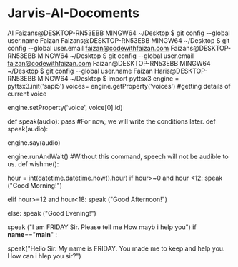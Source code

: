 # Jarvis-AI-Docoments
AI
Faizans@DESKTOP-RN53EBB MINGW64 ~/Desktop 
$ git config --global user.name Faizan
Faizans@DESKTOP-RN53EBB MINGW64 ~/Desktop 
S git config --global user.email faizan@codewithfaizan.com 
Faizans@DESKTOP-RN53EBB MINGW64 ~/Desktop 
S git config --global user.email faizan@codewithfaizan.com 
Faizan@DESKTOP-RN53EBB MINGW64 ~/Desktop 
$ git config --global user.name Faizan
Haris@DESKTOP-RN53EBB MINGW64 ~/Desktop
$
import pyttsx3
engine = pyttsx3.init('sapi5')
voices= engine.getProperty('voices') #getting details of current voice


engine.setProperty('voice', voice[0].id)


def speak(audio):
       pass      #For now, we will write the conditions later.
def speak(audio):

engine.say(audio) 

engine.runAndWait() #Without this command, speech will not be audible to us.
def wishme():

hour = int(datetime.datetime.now().hour)
if hour>~0 and hour <12:
 speak ("Good Morning!")
 
elif hour>=12 and hour<18:
speak ("Good Afternoon!")

else:
speak ("Good Evening!")

speak ("I am FRIDAY Sir. Please tell me How mayb i help you")
if __name__=="__main__" :

speak("Hello Sir. My name is FRIDAY. You made me to keep and help you. How can i hlep you sir?")
